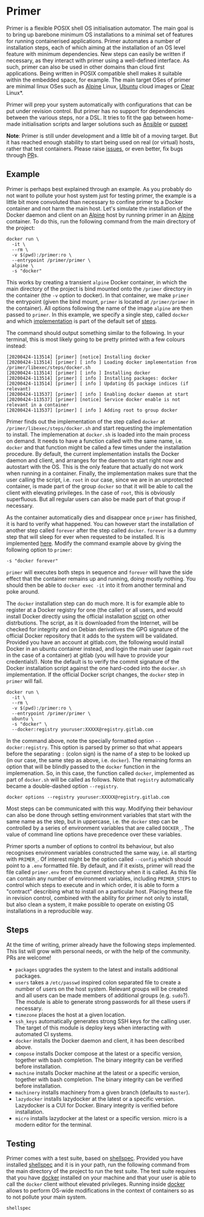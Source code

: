 # Primer

Primer is a flexible POSIX shell OS initialisation automator. The main goal is
to bring up barebone minimum OS installations to a minimal set of features for
running containerised applications. Primer automates a number of installation
steps, each of which aiming at the installation of an OS level feature with
minimum dependencies. New steps can easily be written if necessary, as they
interact with primer using a well-defined interface. As such, primer can also be
used in other domains than cloud first applications. Being written in POSIX
compatible shell makes it suitable within the embedded space, for example. The
main target OSes of primer are minimal linux OSes such as [Alpine] Linux,
[Ubuntu] cloud images or [Clear] Linux*.

  [Alpine]: https://alpinelinux.org/
  [Ubuntu]: http://cloud-images.ubuntu.com/
  [Clear]: https://clearlinux.org/

Primer will prep your system automatically with configurations that can be put
under revision control. But primer has no support for dependencies between the
various steps, nor a DSL. It tries to fit the gap between home-made
initialisation scripts and larger solutions such as [Ansible] or [puppet]

  [Ansible]: https://github.com/ansible/ansible
  [puppet]: https://puppet.com/open-source/#osp

**Note**: Primer is still under development and a little bit of a moving target.
But it has reached enough stability to start being used on real (or virtual)
hosts, rather that test containers. Please raise [issues], or even better, fix
bugs through [PR]s.

  [issues]: https://github.com/efrecon/primer/issues
  [PR]: https://github.com/efrecon/primer/pulls

## Example

Primer is perhaps best explained through an example. As you probably do not want
to pollute your host system just for testing primer, the example is a little bit
more convoluted than necessary to confine primer to a Docker container and not
harm the main host. Let's simulate the installation of the Docker daemon and
client on an [Alpine] host by running primer in an [Alpine] container. To do
this, run the following command from the main directory of the project:

```shell
docker run \
  -it \
  --rm \
  -v $(pwd):/primer:ro \
  --entrypoint /primer/primer \
  alpine \
  -s "docker"
```

This works by creating a transient `alpine` Docker container, in which the main
directory of the project is bind mounted onto the `/primer` directory in the
container (the `-v` option to docker). In that container, we make `primer` the
entrypoint (given the bind mount, `primer` is located at `/primer/primer` in the
container). All options following the name of the image `alpine` are then passed
to `primer`. In this example, we specify a single step, called `docker` and
which [implementation](./libexec/steps/docker.sh) is part of the default set of
[steps](./libexec/steps/).

The command should output something similar to the following. In your terminal,
this is most likely going to be pretty printed with a few colours instead:

```
[20200424-113514] [primer] [notice] Installing docker
[20200424-113514] [primer] [ info ] Loading docker implementation from /primer/libexec/steps/docker.sh
[20200424-113514] [primer] [ info ] Installing docker
[20200424-113514] [primer] [ info ] Installing packages: docker
[20200424-113514] [primer] [ info ] Updating OS package indices (if relevant)
[20200424-113537] [primer] [ info ] Enabling docker daemon at start
[20200424-113537] [primer] [notice] Service docker enable is not relevant in a container
[20200424-113537] [primer] [ info ] Adding root to group docker
```

Primer finds out the implementation of the step called `docker` at
`/primer/libexec/steps/docker.sh` and start requesting the implementation to
install. The implemenation at `docker.sh` is loaded into the main process on
demand. It needs to have a function called with the same name, i.e. `docker` and
that function might be called a few times under the installation procedure. By
default, the current implementation installs the Docker daemon and client, and
arranges for the daemon to start right now and autostart with the OS. This is
the only feature that actually do not work when running in a container. Finally,
the implementation makes sure that the user calling the script, i.e. `root` in
our case, since we are in an unprotected container, is made part of the group
`docker` so that it will be able to call the client with elevating privileges.
In the case of `root`, this is obviously superfluous. But all regular users can
also be made part of that group if necessary.

As the container automatically dies and disappear once `primer` has finished, it
is hard to verify what happened. You can however start the installation of
another step called `forever` after the step called `docker`. `forever` is a
dummy step that will sleep for ever when requested to be installed. It is
implemented [here](./libexec/steps/forever.sh). Modify the command example above
by giving the following option to `primer`:

```shell
-s "docker forever"
```

`primer` will executes both steps in sequence and `forever` will have the side
effect that the container remains up and running, doing mostly nothing. You
should then be able to `docker exec -it` into it from another terminal and poke
around.

The `docker` installation step can do much more. It is for example able to
register at a Docker registry for one (the caller) or all users, and would
install Docker directly using the official installation [script][install] on
other distrbutions. The script, as it is downloaded from the Internet, will be
checked for integrity and on Debian derivatives the GPG signature of the
official Docker repository that it adds to the system will be validated.
Provided you have an account at gitlab.com, the following would install Docker
in an ubuntu container instead, and login the main user (again `root` in the
case of a container) at gitlab (you will have to provide your credentials!).
Note the default is to verify the commit signature of the Docker installation
script against the one hard-coded into the `docker.sh` implementation. If the
official Docker script changes, the `docker` step in `primer` will fail.

```shell
docker run \
  -it \
  --rm \
  -v $(pwd):/primer:ro \
  --entrypoint /primer/primer \
  ubuntu \
  -s "docker" \
  --docker:registry youruser:XXXXX@registry.gitlab.com
```

  [install]: https://get.docker.com/

In the command above, note the specially formatted option `--docker:registry`.
This option is parsed by primer so that what appears before the separating `:`
(colon sign) is the name of a step to be looked up (in our case, the same step
as above, i.e. `docker`). The remaining forms an option that will be blindly
passed to the `docker` function in the implemenation. So, in this case, the
function called `docker`, implemented as part of `docker.sh` will be called as
follows. Note that `registry` automatically became a double-dashed option
`--registry`.

```shell
docker options --registry youruser:XXXXX@registry.gitlab.com
```

Most steps can be communicated with this way. Modifying their behaviour can also
be done through setting environment variables that start with the same name as
the step, but in uppercase, i.e. the `docker` step can be controlled by a series
of environment variables that are called `DOCKER_`. The value of command line
options have precedence over these variables.

Primer sports a number of options to control its behaviour, but also recognises
environment variables constructed the same way, i.e. all starting with
`PRIMER_`. Of interest might be the option called `--config` which should point
to a `.env` formatted file. By default, and if it exists, primer will read the
file called `primer.env` from the current directory when it is called. As this
file can contain any number of environment variables, including `PRIMER_STEPS`
to control which steps to execute and in which order, it is able to form a
"contract" describing what to install on a particular host. Placing these file
in revision control, combined with the ability for primer not only to install,
but also clean a system, it make possible to operate on existing OS
installations in a reproducible way.

## Steps

At the time of writing, primer already have the following steps implemented.
This list will grow with personal needs, or with the help of the community. PRs
are welcome!

* `packages` upgrades the system to the latest and installs additional packages.
* `users` takes a `/etc/passwd` inspired colon separated file to create a number
  of users on the host system. Relevant groups will be created and all users can
  be made members of additional groups (e.g. `sudo`?). The module is able to
  generate strong passwords for all these users if necessary.
* `timezone` places the host at a given location.
* `ssh_keys` automatically generates strong SSH keys for the calling user. The
  target of this module is deploy keys when interacting with automated CI
  systems.
* `docker` installs the Docker daemon and client, it has been described above.
* `compose` installs Docker compose at the latest or a specific version,
  together with bash completion. The binary integrity can be verified before
  installation.
* `machine` installs Docker machine at the latest or a specific version,
  together with bash completion. The binary integrity can be verified before
  installation.
* `machinery` installs machinery from a given branch (defaults to `master`).
* `lazydocker` installs lazydocker at the latest or a specific version.
  Lazydocker is a CUI for Docker. Binary integrity is verified before
  installation.
* `micro` installs lazydocker at the latest or a specific version. micro is a
  modern editor for the terminal.

## Testing

Primer comes with a test suite, based on [shellspec]. Provided you have
installed [shellspec] and it is in your path, run the following command from the
main directory of the project to run the test suite. The test suite requires
that you have [docker] installed on your machine and that your user is able to
call the `docker` client without elevated privileges. Running inside [docker]
allows to perform OS-wide modifications in the context of containers so as to
not pollute your main system.

```shell
shellspec
```

  [shellspec]: https://shellspec.info/
  [docker]: https://docker.com/
